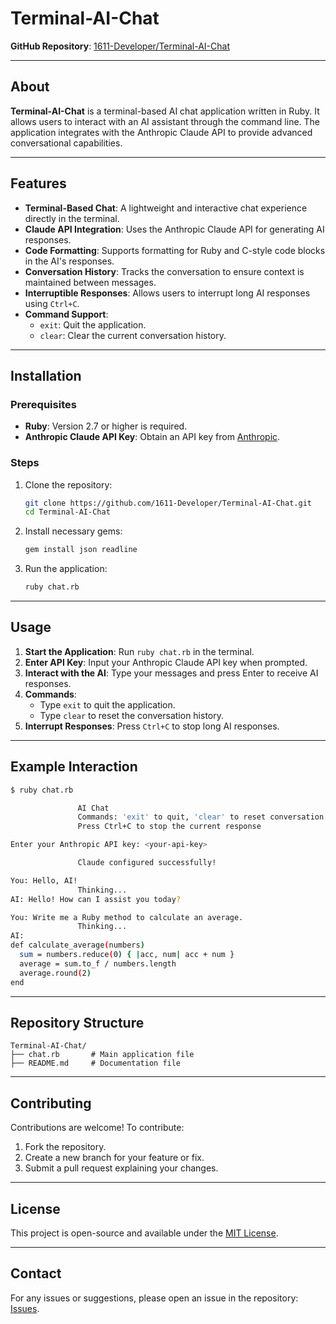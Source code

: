 # Terminal-AI-Chat  
**GitHub Repository**: [1611-Developer/Terminal-AI-Chat](https://github.com/1611-Developer/Terminal-AI-Chat)  

---

## About  
**Terminal-AI-Chat** is a terminal-based AI chat application written in Ruby. It allows users to interact with an AI assistant through the command line. The application integrates with the Anthropic Claude API to provide advanced conversational capabilities.  

---

## Features  
- **Terminal-Based Chat**: A lightweight and interactive chat experience directly in the terminal.  
- **Claude API Integration**: Uses the Anthropic Claude API for generating AI responses.  
- **Code Formatting**: Supports formatting for Ruby and C-style code blocks in the AI's responses.  
- **Conversation History**: Tracks the conversation to ensure context is maintained between messages.  
- **Interruptible Responses**: Allows users to interrupt long AI responses using `Ctrl+C`.  
- **Command Support**:  
  - `exit`: Quit the application.  
  - `clear`: Clear the current conversation history.  

---

## Installation  

### Prerequisites  
- **Ruby**: Version 2.7 or higher is required.  
- **Anthropic Claude API Key**: Obtain an API key from [Anthropic](https://www.anthropic.com/).  

### Steps  
1. Clone the repository:  
   ```bash
   git clone https://github.com/1611-Developer/Terminal-AI-Chat.git
   cd Terminal-AI-Chat
   ```  

2. Install necessary gems:  
   ```bash
   gem install json readline
   ```  

3. Run the application:  
   ```bash
   ruby chat.rb
   ```  

---

## Usage  

1. **Start the Application**: Run `ruby chat.rb` in the terminal.  
2. **Enter API Key**: Input your Anthropic Claude API key when prompted.  
3. **Interact with the AI**: Type your messages and press Enter to receive AI responses.  
4. **Commands**:  
   - Type `exit` to quit the application.  
   - Type `clear` to reset the conversation history.  
5. **Interrupt Responses**: Press `Ctrl+C` to stop long AI responses.  

---

## Example Interaction  

```bash
$ ruby chat.rb

               AI Chat
               Commands: 'exit' to quit, 'clear' to reset conversation
               Press Ctrl+C to stop the current response

Enter your Anthropic API key: <your-api-key>

               Claude configured successfully!

You: Hello, AI!
               Thinking...
AI: Hello! How can I assist you today?

You: Write me a Ruby method to calculate an average.
               Thinking...
AI:
def calculate_average(numbers)
  sum = numbers.reduce(0) { |acc, num| acc + num }
  average = sum.to_f / numbers.length
  average.round(2)
end
```

---

## Repository Structure  

```plaintext
Terminal-AI-Chat/
├── chat.rb       # Main application file
├── README.md     # Documentation file
```

---

## Contributing  

Contributions are welcome! To contribute:  
1. Fork the repository.  
2. Create a new branch for your feature or fix.  
3. Submit a pull request explaining your changes.  

---

## License  

This project is open-source and available under the [MIT License](LICENSE).  

--- 

## Contact  
For any issues or suggestions, please open an issue in the repository: [Issues](https://github.com/1611-Developer/Terminal-AI-Chat/issues).
